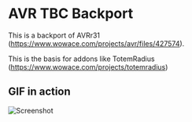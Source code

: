 # AVR TBC Backport

This is a backport of AVRr31 (https://www.wowace.com/projects/avr/files/427574).

This is the basis for addons like TotemRadius (https://www.wowace.com/projects/totemradius)

## GIF in action

![Screenshot](../readme-media/output.gif)
